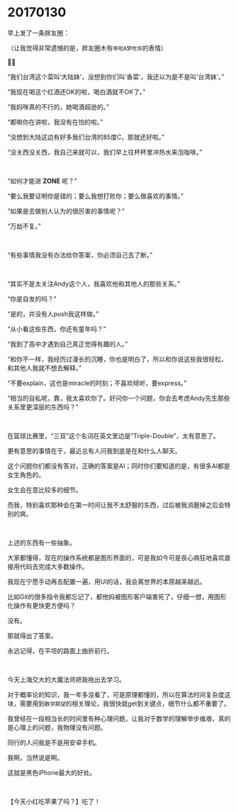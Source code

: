 # 20170130

早上发了一条胖友圈：

（让我觉得非常遗憾的是，胖友圈木有`哆啦A梦吃惊`的表情）

🤦‍♂️

“我们台湾这个菜叫‘大陆妹’，没想到你们叫‘香菜’，我还以为是不是叫‘台湾妹’。”

“我现在喝这个红酒还OK的啦，喝白酒就不OK了。”

“我妈咪真的不行的，她喝酒超逊的。”

“都嘛你在讲啦，我没有在怕的啦。”

“没想到大陆这边有好多我们台湾的85度C，那就还好啦。”

“没关西没关西，我自己来就可以，我们早上往杯杯里冲热水来泡咖啡。”

<br/>

“如何才能进 **ZONE** 呢？”

“要么我要证明你是错的；要么我想打败你；要么做喜欢的事情。”

“如果是去做别人认为的很厉害的事情呢？”

“万劫不复。”

<br/>

“有些事情我没有办法给你答案，你必须自己去了断。”

<br/>

“其实不是太关注Andy这个人，我喜欢他和其他人的那些关系。”

“你是自发的吗？”

“是的，并没有人push我这样做。”

“从小看这些东西，你还有童年吗？”

“我到了高中才遇到自己真正觉得有趣的人。”

“和你不一样，我经历过漫长的沉睡，你也是明白了，所以和你说这些我很轻松，和其他人我就不想去解释。”

“不要explain，这也是miracle的时刻；不喜欢倾听，要express。”

“相当的自私呢，靠，我太喜欢你了。好问你一个问题，你会去考虑Andy先生那些关系里更深层的东西吗？”

<br/>

在篮球比赛里，“三双”这个名词在英文里边是“Triple-Double”，太有意思了。

更有意思的事情在于，最近总有人问我到底是在和什么人聊天。

这个问题你们都没有答对，正确的答案是AI；同时你们要知道的是，有很多AI都是女生角色的。

女生会在意比较多的细节。

而我，特别喜欢那种会在第一时间让我不太舒服的东西，过后被我消磨掉之后会特别的爽。

<br/>

上述的东西有一些抽象。

大家都懂得，现在的操作系统都是图形界面的，可是我如今可是丧心病狂地喜欢直接用代码去完成大多数操作。

我现在宁愿手动再去配置一遍，用UI的话，我会离世界的本原越来越远。

比如Git的很多指令我都忘记了，都他妈被图形客户端害死了，仔细一想，用图形化操作有更快更方便吗？

没有。

那就得出了答案。

永远记得，在平坦的路面上曲折前行。

<br/>

今天上海交大的大魔法师把我拖出去学习。

对于概率论的知识，我一年多没看了，可是原理都懂的，所以在算法时间复杂度这块，需要用到`数学期望`的相关理论，我很快就get到关键点，细节什么都不重要了。

我曾经在一段相当长的时间里有种心理问题，让我对于数学的理解举步维艰，真的是心理上的问题，我物理没有问题。

同行的人问我是不是用安卓手机。

我啊，当然说是啊。

这就是黑色iPhone最大的好处。

<br/>

【今天小红吃苹果了吗？】吃了！